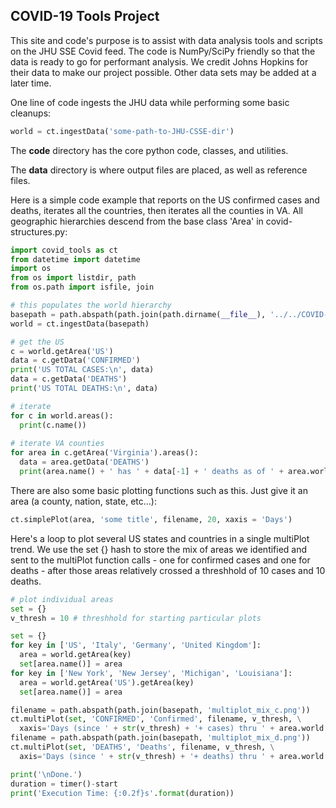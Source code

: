 <h2>COVID-19 Tools Project</h2>

This site and code's purpose is to assist with data analysis tools and scripts on the JHU SSE Covid feed.  The code is NumPy/SciPy friendly so that the data is ready to go for performant analysis.  We credit Johns Hopkins for their data to make our project possible.  Other data sets may be added at a later time.<br>

One line of code ingests the JHU data while performing some basic cleanups:

```python
world = ct.ingestData('some-path-to-JHU-CSSE-dir')
```

The <b>code</b> directory has the core python code, classes, and utilities.<br>

The <b>data</b> directory is where output files are placed, as well as reference files.<br>

Here is a simple code example that reports on the US confirmed cases and deaths, iterates all the countries, then iterates all the counties in VA.  All geographic hierarchies descend from the base class 'Area' in covid-structures.py:

```python
import covid_tools as ct
from datetime import datetime
import os
from os import listdir, path
from os.path import isfile, join

# this populates the world hierarchy
basepath = path.abspath(path.join(path.dirname(__file__), '../../COVID-19/csse_covid_19_data/csse_covid_19_time_series/'))
world = ct.ingestData(basepath)

# get the US
c = world.getArea('US')
data = c.getData('CONFIRMED')
print('US TOTAL CASES:\n', data)
data = c.getData('DEATHS')
print('US TOTAL DEATHS:\n', data)

# iterate
for c in world.areas():
  print(c.name())
 
# iterate VA counties
for area in c.getArea('Virginia').areas():
  data = area.getData('DEATHS')
  print(area.name() + ' has ' + data[-1] + ' deaths as of ' + area.world.getDates()[-1].strftime('%m/%d/%Y') + '...')
```

There are also some basic plotting functions such as this.  Just give it an area (a county, nation, state, etc...):

```python
ct.simplePlot(area, 'some title', filename, 20, xaxis = 'Days')
```

Here's a loop to plot several US states and countries in a single multiPlot trend.  We use the set {} hash to store the mix of areas we identified and sent to the multiPlot function calls - one for confirmed cases and one for deaths - after those areas relatively crossed a threshhold of 10 cases and 10 deaths.

```python
# plot individual areas
set = {}
v_thresh = 10 # threshhold for starting particular plots

set = {}
for key in ['US', 'Italy', 'Germany', 'United Kingdom']:
  area = world.getArea(key)
  set[area.name()] = area
for key in ['New York', 'New Jersey', 'Michigan', 'Louisiana']:
  area = world.getArea('US').getArea(key)
  set[area.name()] = area

filename = path.abspath(path.join(basepath, 'multiplot_mix_c.png'))
ct.multiPlot(set, 'CONFIRMED', 'Confirmed', filename, v_thresh, \
  xaxis='Days (since ' + str(v_thresh) + '+ cases) thru ' + area.world.getDates()[-1].strftime('%m/%d/%Y'), overlay=['avg'])
filename = path.abspath(path.join(basepath, 'multiplot_mix_d.png'))
ct.multiPlot(set, 'DEATHS', 'Deaths', filename, v_thresh, \
  axis='Days (since ' + str(v_thresh) + '+ deaths) thru ' + area.world.getDates()[-1].strftime('%m/%d/%Y'), overlay=['avg'])

print('\nDone.')
duration = timer()-start
print('Execution Time: {:0.2f}s'.format(duration))
```
